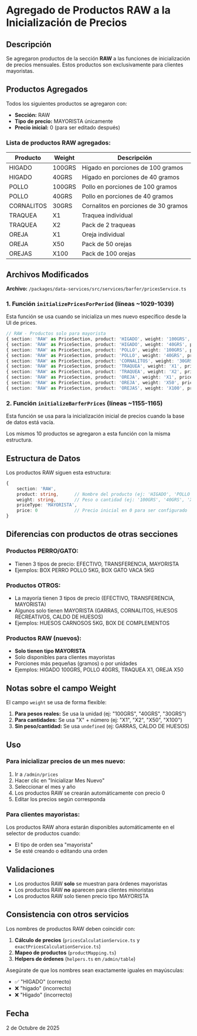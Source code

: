 # Agregado de Productos RAW a la Inicialización de Precios

## Descripción

Se agregaron productos de la sección **RAW** a las funciones de inicialización de precios mensuales. Estos productos son exclusivamente para clientes mayoristas.

## Productos Agregados

Todos los siguientes productos se agregaron con:
- **Sección:** RAW
- **Tipo de precio:** MAYORISTA únicamente
- **Precio inicial:** 0 (para ser editado después)

### Lista de productos RAW agregados:

| Producto | Weight | Descripción |
|----------|--------|-------------|
| HIGADO | 100GRS | Hígado en porciones de 100 gramos |
| HIGADO | 40GRS | Hígado en porciones de 40 gramos |
| POLLO | 100GRS | Pollo en porciones de 100 gramos |
| POLLO | 40GRS | Pollo en porciones de 40 gramos |
| CORNALITOS | 30GRS | Cornalitos en porciones de 30 gramos |
| TRAQUEA | X1 | Traquea individual |
| TRAQUEA | X2 | Pack de 2 traqueas |
| OREJA | X1 | Oreja individual |
| OREJA | X50 | Pack de 50 orejas |
| OREJAS | X100 | Pack de 100 orejas |

## Archivos Modificados

**Archivo:** `/packages/data-services/src/services/barfer/pricesService.ts`

### 1. Función `initializePricesForPeriod` (líneas ~1029-1039)

Esta función se usa cuando se inicializa un mes nuevo específico desde la UI de prices.

```typescript
// RAW - Productos solo para mayorista
{ section: 'RAW' as PriceSection, product: 'HIGADO', weight: '100GRS', priceType: 'MAYORISTA' as PriceType, price: 0 },
{ section: 'RAW' as PriceSection, product: 'HIGADO', weight: '40GRS', priceType: 'MAYORISTA' as PriceType, price: 0 },
{ section: 'RAW' as PriceSection, product: 'POLLO', weight: '100GRS', priceType: 'MAYORISTA' as PriceType, price: 0 },
{ section: 'RAW' as PriceSection, product: 'POLLO', weight: '40GRS', priceType: 'MAYORISTA' as PriceType, price: 0 },
{ section: 'RAW' as PriceSection, product: 'CORNALITOS', weight: '30GRS', priceType: 'MAYORISTA' as PriceType, price: 0 },
{ section: 'RAW' as PriceSection, product: 'TRAQUEA', weight: 'X1', priceType: 'MAYORISTA' as PriceType, price: 0 },
{ section: 'RAW' as PriceSection, product: 'TRAQUEA', weight: 'X2', priceType: 'MAYORISTA' as PriceType, price: 0 },
{ section: 'RAW' as PriceSection, product: 'OREJA', weight: 'X1', priceType: 'MAYORISTA' as PriceType, price: 0 },
{ section: 'RAW' as PriceSection, product: 'OREJA', weight: 'X50', priceType: 'MAYORISTA' as PriceType, price: 0 },
{ section: 'RAW' as PriceSection, product: 'OREJAS', weight: 'X100', priceType: 'MAYORISTA' as PriceType, price: 0 },
```

### 2. Función `initializeBarferPrices` (líneas ~1155-1165)

Esta función se usa para la inicialización inicial de precios cuando la base de datos está vacía.

Los mismos 10 productos se agregaron a esta función con la misma estructura.

## Estructura de Datos

Los productos RAW siguen esta estructura:

```typescript
{
    section: 'RAW',
    product: string,      // Nombre del producto (ej: 'HIGADO', 'POLLO', 'TRAQUEA')
    weight: string,       // Peso o cantidad (ej: '100GRS', '40GRS', 'X1', 'X50')
    priceType: 'MAYORISTA',
    price: 0              // Precio inicial en 0 para ser configurado
}
```

## Diferencias con productos de otras secciones

### Productos PERRO/GATO:
- Tienen 3 tipos de precio: EFECTIVO, TRANSFERENCIA, MAYORISTA
- Ejemplos: BOX PERRO POLLO 5KG, BOX GATO VACA 5KG

### Productos OTROS:
- La mayoría tienen 3 tipos de precio (EFECTIVO, TRANSFERENCIA, MAYORISTA)
- Algunos solo tienen MAYORISTA (GARRAS, CORNALITOS, HUESOS RECREATIVOS, CALDO DE HUESOS)
- Ejemplos: HUESOS CARNOSOS 5KG, BOX DE COMPLEMENTOS

### Productos RAW (nuevos):
- **Solo tienen tipo MAYORISTA**
- Solo disponibles para clientes mayoristas
- Porciones más pequeñas (gramos) o por unidades
- Ejemplos: HIGADO 100GRS, POLLO 40GRS, TRAQUEA X1, OREJA X50

## Notas sobre el campo Weight

El campo `weight` se usa de forma flexible:

1. **Para pesos reales:** Se usa la unidad (ej: "100GRS", "40GRS", "30GRS")
2. **Para cantidades:** Se usa "X" + número (ej: "X1", "X2", "X50", "X100")
3. **Sin peso/cantidad:** Se usa `undefined` (ej: GARRAS, CALDO DE HUESOS)

## Uso

### Para inicializar precios de un mes nuevo:

1. Ir a `/admin/prices`
2. Hacer clic en "Inicializar Mes Nuevo"
3. Seleccionar el mes y año
4. Los productos RAW se crearán automáticamente con precio 0
5. Editar los precios según corresponda

### Para clientes mayoristas:

Los productos RAW ahora estarán disponibles automáticamente en el selector de productos cuando:
- El tipo de orden sea "mayorista"
- Se esté creando o editando una orden

## Validaciones

- Los productos RAW **solo** se muestran para órdenes mayoristas
- Los productos RAW **no** aparecen para clientes minoristas
- Los productos RAW solo tienen precio tipo MAYORISTA

## Consistencia con otros servicios

Los nombres de productos RAW deben coincidir con:

1. **Cálculo de precios** (`pricesCalculationService.ts` y `exactPricesCalculationService.ts`)
2. **Mapeo de productos** (`productMapping.ts`)
3. **Helpers de órdenes** (`helpers.ts` en `/admin/table`)

Asegúrate de que los nombres sean exactamente iguales en mayúsculas:
- ✅ "HIGADO" (correcto)
- ❌ "higado" (incorrecto)
- ❌ "Higado" (incorrecto)

## Fecha

2 de Octubre de 2025
